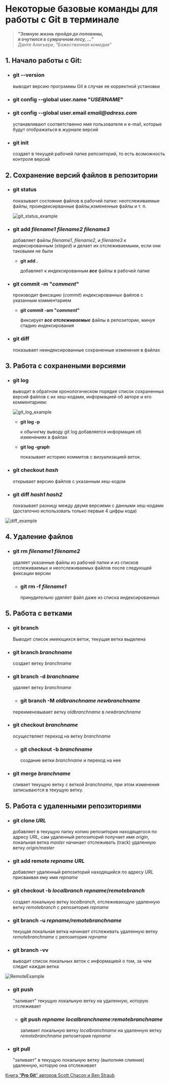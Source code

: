 # __Некоторые базовые команды для работы с Git в терминале__

> **_"Земную жизнь пройдя до половины, </br> 
я очутился в сумрачном лесу, ..."_**</br>
Данте Алигьери, *"Божественная комедия"*

## 1. **Начало работы с Git:**
+ ### **git --version** 

    выводит версию программы Git в случае ее корректной установки
+ ### **git config --global user.name "_USERNAME_"**

+ ### **git config --global user.email _email@adress.com_**

    устанавливают соответственно имя пользователя и e-mail, которые будут отображаться в журнале версий

+ ### __git init__
    создает в текущей рабочей папке репозиторий, то есть возможность контроля версий

## 2. __Сохранение версий файлов в репозитории__
- ### **git status**
    показывает состояние файлов в рабочей папке: неотслеживаемые файлы, проиндексирванные файлы,измененные файлы и т. п.

    ![git_status_example](git_status_example.png)

- ### **git add _filename1_ _filename2_ _filename3_**
    добавляет файлы _filename1_, _filename2_, и _filename3_ 
    к индексированным (_staged_) и делает их отслеживаемыми, если они таковыми не были

    - **git add .**

        добавляет к индексированным __*все*__ файлы в рабочей папке

- ### **git commit -m "_comment_"**

    производит фиксацию (*commit*) индексированных файлов с указанным комментарием

    - __git commit -am "_comment_"__

        фиксирует __*все отслеживаемые*__   файлы в репозитории, минуя стадию индексирования

- ### __git diff__
    показывает неиндексированные сохраненные изменения в файлах 
        
## 3. **Работа с сохранеными версиями**

* ### __git log__ 
    выводит в обратном хронологическом порядке список сохраненных версий файлов с их хеш-кодами, информацией об авторе и его комментарием:

    ![git_log_example](git_log_example.png)
    
    - __git log -p__

        к обычнгму выводу git log добавляется информация об изменениях в файлах

    - __git log -graph__

        показывает историю коммитов с визуализацией веток.

* ### __git checkout *hash*__
    открывает версию файлов с указанным хеш-кодом

- ### __git diff *hash1 hash2*__
    показывает разницу между двумя версиями с данными хеш-кодами (достаточно использовать только первые 4 цифры кода)

![diff_example](diff_example.png)

## 4. **Удаление файлов**
 * ### __git rm *filename1 filename2*__

    удаляет указанные файлы из рабочей папки и из списков отслеживаемых и неотслеживаемых файлов после следующей фиксации версии
    
    * ### __git rm -f *filename1*__
        принудительно удяляет файл даже из списка индексированных

## 5. Работа с ветками

* ### __git branch__
    Выводит список имеющихся веток, текущая ветка выделена 

* ### __git branch *branchname*__
    создает ветку *branchname*

 * ### __git branch -d *branchname*__
    удаляет ветку *branchname* 

    * ### __git branch -M *oldbranchname* *newbranchname*__
    переименовывает ветку *oldbranchname* в *newbranchname*

* ### __git checkout *branchname*__

    осуществляет переход на ветку *branchname*

    + ### __git checkout -b *branchname*__
        создание ветки *branchname* и переход на нее

* ### __git merge *branchname*__
    сливает текущую ветку с веткой *branchname*, при этом изменения записываются в текущую ветку.

    
## 5. Работа с удаленными репозиториями

* ### __git clone *URL*__
    добавляет в текущую папку копию репозитория находящегося по адресу *URL*, сам удаленный репозиторий получает имя *origin*, локальная ветка *master* начинает отслеживать (track) удаленную ветку *origin/master*

* ### __git add remote *repname* *URL*__
    добавляет удаленный репозиторий находящийся по адресу *URL* присваивая ему имя *repname*

* ### __git checkout -b *localbranch* *repname*/*remotebranch*__
    создает локальную ветку *localbranch*,
    отслеживающую удаленную ветку *remotebranch* с репозитория *repname*

* ### __git branch -u *repname/remotebranchname*__
    текущая локальная ветка начинает отслеживать удаленную ветку *remotebranchname* с репозитория *repname*

* ### __git branch -vv__
    выводит список локальных веток с информацией о том, за чем следит каждая ветка 

![RemoteExample](RemoteExample.png)
    

* ### __git push__
    "заливает" текущую локальную ветку на удаленную, которую отслеживает 
    
    - ### __git push *repname* *localbranchname:remotebranchname*__

        заливает локальную ветку *localbranchname* на удаленную ветку *remotebranchname* репозитория *repname*

* ### __git pull__
    "заливает" в текущую локальную ветку (выполняя слияние) удаленную, которую она отслеживает





    


[Книга "__Pro Git__" авторов Scott Chacon и Ben Straub](https://git-scm.com/book/en/v2)

